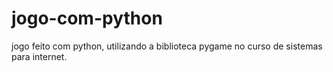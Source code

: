 # jogo-com-python
jogo feito com python, utilizando a biblioteca pygame no curso de sistemas para internet. 
